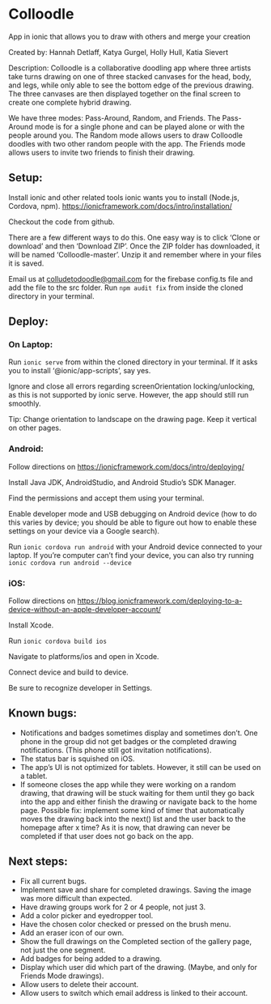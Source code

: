 # Colloodle
App in ionic that allows you to draw with others and merge your creation

Created by: Hannah Detlaff, Katya Gurgel, Holly Hull, Katia Sievert

Description: Colloodle is a collaborative doodling app where three artists take turns drawing on one of three stacked canvases for the head, body, and legs, while only able to see the bottom edge of the previous drawing. The three canvases are then displayed together on the final screen to create one complete hybrid drawing.

We have three modes: Pass-Around, Random, and Friends. The Pass-Around mode is for a single phone and can be played alone or with the people around you. The Random mode allows users to draw Colloodle doodles with two other random people with the app. The Friends mode allows users to invite two friends to finish their drawing.


## Setup:
Install ionic and other related tools ionic wants you to install (Node.js, Cordova, npm). https://ionicframework.com/docs/intro/installation/

Checkout the code from github.

There are a few different ways to do this. One easy way is to click ‘Clone or download’ and then ‘Download ZIP’. Once the ZIP folder has downloaded, it will be named ‘Colloodle-master’. Unzip it and remember where in your files it is saved.

Email us at colludetodoodle@gmail.com for the firebase config.ts file and add the file to the src folder.
Run `npm audit fix` from inside the cloned directory in your terminal.

## Deploy:

### On Laptop:

Run `ionic serve` from within the cloned directory in your terminal. If it asks you to install ‘@ionic/app-scripts’, say yes.

Ignore and close all errors regarding screenOrientation locking/unlocking, as this is not supported by ionic serve. However, the app should still run smoothly.

Tip: Change orientation to landscape on the drawing page. Keep it vertical on other pages.

### Android:

Follow directions on https://ionicframework.com/docs/intro/deploying/

Install Java JDK, AndroidStudio, and Android Studio’s SDK Manager.

Find the permissions and accept them using your terminal.

Enable developer mode and USB debugging on Android device (how to do this varies by device; you should be able to figure out how to enable these settings on your device via a Google search).

Run `ionic cordova run android` with your Android device connected to your laptop. If you’re computer can’t find your device, you can also try running `ionic cordova run android --device`

### iOS:
Follow directions on https://blog.ionicframework.com/deploying-to-a-device-without-an-apple-developer-account/

Install Xcode.

Run `ionic cordova build ios`

Navigate to platforms/ios and open in Xcode.

Connect device and build to device.

Be sure to recognize developer in Settings.


## Known bugs:
- Notifications and badges sometimes display and sometimes don’t. One phone in the group did not get badges or the completed drawing notifications. (This phone still got invitation notifications).
- The status bar is squished on iOS.
- The app’s UI is not optimized for tablets. However, it still can be used on a tablet.
- If someone closes the app while they were working on a random drawing, that drawing will be stuck waiting for them until they go back into the app and either finish the drawing or navigate back to the home page. Possible fix: implement some kind of timer that automatically moves the drawing back into the next() list and the user back to the homepage after x time? As it is now, that drawing can never be completed if that user does not go back on the app.


## Next steps:
- Fix all current bugs.
- Implement save and share for completed drawings. Saving the image was more difficult than expected.
- Have drawing groups work for 2 or 4 people, not just 3.
- Add a color picker and eyedropper tool.
- Have the chosen color checked or pressed on the brush menu.
- Add an eraser icon of our own.
- Show the full drawings on the Completed section of the gallery page, not just the one segment.
- Add badges for being added to a drawing.
- Display which user did which part of the drawing. (Maybe, and only for Friends Mode drawings).
- Allow users to delete their account.
- Allow users to switch which email address is linked to their account.

